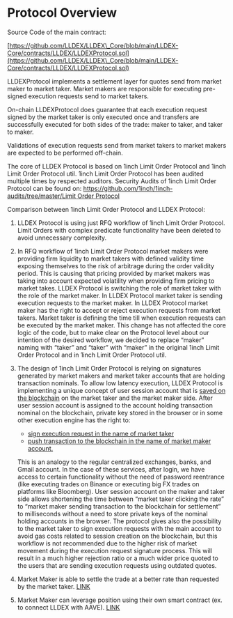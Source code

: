# Protocol Overview

Source Code of the main contract:

[https://github.com/LLDEX/LLDEX\_Core/blob/main/LLDEX-Core/contracts/LLDEX/LLDEXProtocol.sol](https://github.com/LLDEX/LLDEX\_Core/blob/main/LLDEX-Core/contracts/LLDEX/LLDEXProtocol.sol)

LLDEXProtocol implements a settlement layer for quotes send from market maker to market taker. Market makers are responsible for executing pre-signed execution requests send to market takers.&#x20;

On-chain LLDEXProtocol does guarantee that each execution request signed by the market taker is only executed once and transfers are successfully executed for both sides of the trade: maker to taker, and taker to maker.

Validations of execution requests send from market takers to market makers are expected to be performed off-chain.



The core of LLDEX Protocol is based on 1inch Limit Order Protocol and 1inch Limit Order Protocol util. 1inch Limit Order Protocol has been audited multiple times by respected auditors. Security Audits of 1inch Limit Order Protocol can be found on: [https://github.com/1inch/1inch-audits/tree/master/Limit Order Protocol](https://github.com/1inch/1inch-audits/tree/master/Limit%20Order%20Protocol)

Comparison between 1inch Limit Order Protocol and LLDEX Protocol:

1. LLDEX Protocol is using just RFQ workflow of 1inch Limit Order Protocol. Limit Orders with complex predicate functionality have been deleted to avoid unnecessary complexity.
2. In RFQ workflow of 1inch Limit Order Protocol market makers were providing firm liquidity to market takers with defined validity time exposing themselves to the risk of arbitrage during the order validity period. This is causing that pricing provided by market makers was taking into account expected volatility when providing firm pricing to market takes. LLDEX Protocol is switching the role of market taker with the role of the market maker. In LLDEX Protocol market taker is sending execution requests to the market maker. In LLDEX Protocol market maker has the right to accept or reject execution requests from market takers. Market taker is defining the time till when execution requests can be executed by the market maker. This change has not affected the core logic of the code, but to make clear on the Protocol level about our intention of the desired workflow, we decided to replace “maker” naming with “taker” and “taker” with “maker” in the original 1inch Limit Order Protocol and in 1inch Limit Order Protocol util.
3.  The design of 1inch Limit Order Protocol is relying on signatures generated by market makers and market taker accounts that are holding transaction nominals. To allow low latency execution, LLDEX Protocol is implementing a unique concept of user session account that is [saved on the blockchain](https://github.com/DeLabsI0/LLDEX/blob/main/LLDEX-Core/contracts/LLDEX/LLDEXProtocol.sol#L352) on the market taker and the market maker side. After user session account is assigned to the account holding transaction nominal on the blockchain, private key stored in the browser or in some other execution engine has the right to:

    * [sign execution request in the name of market taker](https://github.com/DeLabsI0/LLDEX/blob/main/LLDEX-Core/contracts/LLDEX/LLDEXProtocol.sol#L494)
    * [push transaction to the blockchain in the name of market maker account. ](https://github.com/DeLabsI0/LLDEX/blob/main/LLDEX-Core/contracts/LLDEX/LLDEXProtocol.sol#L129)

    This is an analogy to the regular centralized exchanges, banks, and Gmail account. In the case of these services, after login, we have access to certain functionality without the need of password reentrance (like executing trades on Binance or executing big FX trades on platforms like Bloomberg). User session account on the maker and taker side allows shortening the time between “market taker clicking the rate” to “market maker sending transaction to the blockchain for settlement” to milliseconds without a need to store private keys of the nominal holding accounts in the browser. The protocol gives also the possibility to the market taker to sign execution requests with the main account to avoid gas costs related to session creation on the blockchain, but this workflow is not recommended due to the higher risk of market movement during the execution request signature process. This will result in a much higher rejection ratio or a much wider price quoted to the users that are sending execution requests using outdated quotes.
4. Market Maker is able to settle the trade at a better rate than requested by the market taker. [LINK](https://github.com/DeLabsI0/LLDEX/blob/main/LLDEX-Core/contracts/LLDEX/LLDEXProtocol.sol#L298)
5. Market Maker can leverage position using their own smart contract (ex. to connect LLDEX with AAVE). [LINK](https://github.com/DeLabsI0/LLDEX/blob/main/LLDEX-Core/contracts/LLDEX/LLDEXProtocol.sol#L194)









##
